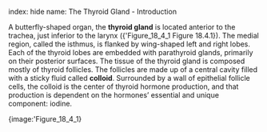 index: hide
name: The Thyroid Gland - Introduction

A butterfly-shaped organ, the  **thyroid gland** is located anterior to the trachea, just inferior to the larynx ({'Figure_18_4_1 Figure 18.4.1}). The medial region, called the isthmus, is flanked by wing-shaped left and right lobes. Each of the thyroid lobes are embedded with parathyroid glands, primarily on their posterior surfaces. The tissue of the thyroid gland is composed mostly of thyroid follicles. The follicles are made up of a central cavity filled with a sticky fluid called  **colloid**. Surrounded by a wall of epithelial follicle cells, the colloid is the center of thyroid hormone production, and that production is dependent on the hormones’ essential and unique component: iodine.


{image:'Figure_18_4_1}
        
